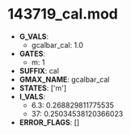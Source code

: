 # 143719_cal.mod

- **G_VALS**:
  - gcalbar_cal: 1.0
- **GATES**:
  - m: 1
- **SUFFIX**: cal
- **GMAX_NAME**: gcalbar_cal
- **STATES**: ['m']
- **I_VALS**:
  - 6.3: 0.268829811775535
  - 37: 0.25034538120366023
- **ERROR_FLAGS**: []
